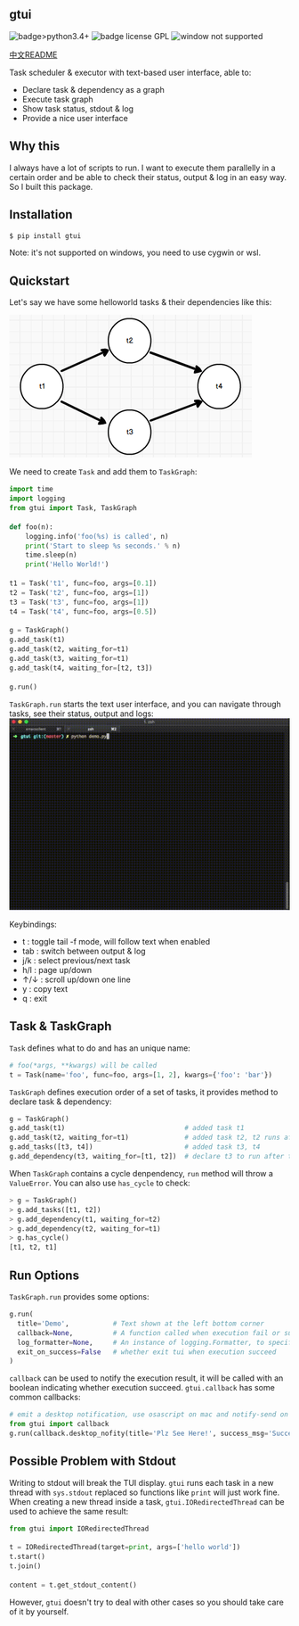 ## gtui

![badge>python3.4+](https://img.shields.io/badge/python-3.4%2B-blue)
![badge license GPL](https://img.shields.io/badge/license-GPL-blue)
![window not supported](https://img.shields.io/badge/windows-not%20supported-red)

[中文README](https://github.com/CtheSky/gtui/blob/master/README_CN.md)

Task scheduler & executor with text-based user interface, able to:

* Declare task & dependency as a graph
* Execute task graph
* Show task status, stdout & log 
* Provide a nice user interface

## Why this
I always have a lot of scripts to run. I want to execute them parallelly in a certain order and be able to check their status, output & log in an easy way. So I built this package.   

## Installation

```
$ pip install gtui
```
Note: it's not supported on windows, you need to use cygwin or wsl.

## Quickstart

Let's say we have some helloworld tasks & their dependencies like this:

![task_graph_demo.png](https://github.com/CtheSky/gtui/blob/master/img/task_graph_demo.png)

We need to create `Task` and add them to `TaskGraph`:

```python
import time
import logging
from gtui import Task, TaskGraph

def foo(n):
    logging.info('foo(%s) is called', n)
    print('Start to sleep %s seconds.' % n)
    time.sleep(n)
    print('Hello World!')

t1 = Task('t1', func=foo, args=[0.1])
t2 = Task('t2', func=foo, args=[1])
t3 = Task('t3', func=foo, args=[1])
t4 = Task('t4', func=foo, args=[0.5])

g = TaskGraph()
g.add_task(t1)
g.add_task(t2, waiting_for=t1)
g.add_task(t3, waiting_for=t1)
g.add_task(t4, waiting_for=[t2, t3])

g.run()
```

`TaskGraph.run` starts the text user interface, and you can navigate through tasks, see their status, output and logs:
![tui_demo.gif](https://github.com/CtheSky/gtui/blob/master/img/tui_demo.gif)

Keybindings:
* t : toggle tail -f mode, will follow text when enabled
* tab : switch between output & log
* j/k : select previous/next task
* h/l : page up/down
* ↑/↓ : scroll up/down one line
* y : copy text
* q : exit

## Task & TaskGraph

`Task` defines what to do and has an unique name:

```python
# foo(*args, **kwargs) will be called
t = Task(name='foo', func=foo, args=[1, 2], kwargs={'foo': 'bar'})
```

`TaskGraph` defines execution order of a set of tasks, it provides method to declare task & dependency:
```python
g = TaskGraph()
g.add_task(t1)                              # added task t1
g.add_task(t2, waiting_for=t1)              # added task t2, t2 runs after t1 finishes
g.add_tasks([t3, t4])                       # added task t3, t4
g.add_dependency(t3, waiting_for=[t1, t2])  # declare t3 to run after t1 & t2 finish
```

When `TaskGraph` contains a cycle denpendency, `run` method will throw a `ValueError`. You can also use `has_cycle` to 
check:

```python
> g = TaskGraph()
> g.add_tasks([t1, t2])
> g.add_dependency(t1, waiting_for=t2)
> g.add_dependency(t2, waiting_for=t1)
> g.has_cycle()
[t1, t2, t1]
```

## Run Options

`TaskGraph.run` provides some options:

```python
g.run(
  title='Demo',           # Text shown at the left bottom corner
  callback=None,          # A function called when execution fail or succeed
  log_formatter=None,     # An instance of logging.Formatter, to specify the log format
  exit_on_success=False   # whether exit tui when execution succeed
)
```

`callback` can be used to notify the execution result, it will be called with an boolean indicating whether execution succeed. `gtui.callback` has some common callbacks:

```python
# emit a desktop notification, use osascript on mac and notify-send on linux
from gtui import callback
g.run(callback.desktop_nofity(title='Plz See Here!', success_msg='Success', fail_msg='Fail'))
```

## Possible Problem with Stdout

Writing to stdout will break the TUI display. `gtui` runs each task in a new thread with `sys.stdout` replaced so functions like `print` will just work fine. When creating a new thread inside a task, `gtui.IORedirectedThread` can be used to achieve the same result:

```python
from gtui import IORedirectedThread

t = IORedirectedThread(target=print, args=['hello world'])
t.start()
t.join()

content = t.get_stdout_content()
```

However, `gtui` doesn't try to deal with other cases so you should take care of it by yourself.
